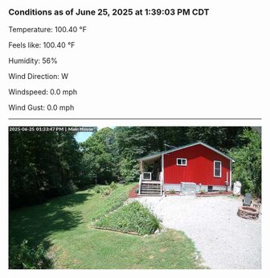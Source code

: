 ### Conditions as of June 25, 2025 at 1:39:03 PM CDT 

Temperature: 100.40 &deg;F

Feels like: 100.40 &deg;F

Humidity: 56%

Wind Direction: W

Windspeed: 0.0 mph

Wind Gust: 0.0 mph

---

<img src="./images/latest.jpeg"/>

